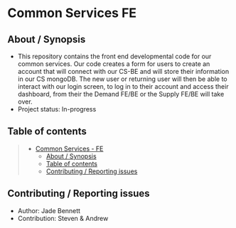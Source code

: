 # Common Services FE

## About / Synopsis

* This repository contains the front end developmental code for our common services. Our code creates a form for users to create an account that will connect with our CS-BE and will store their information in our CS mongoDB. The new user or returning user will then be able to interact with our login screen, to log in to their account and access their dashboard, from their the Demand FE/BE or the Supply FE/BE will take over. 
* Project status: In-progress


## Table of contents

> * [Common Services - FE](#title--repository-name)
>   * [About / Synopsis](#about--synopsis)
>   * [Table of contents](#table-of-contents)
>   * [Contributing / Reporting issues](#contributing--reporting-issues)


## Contributing / Reporting issues

* Author: Jade Bennett
* Contribution: Steven & Andrew